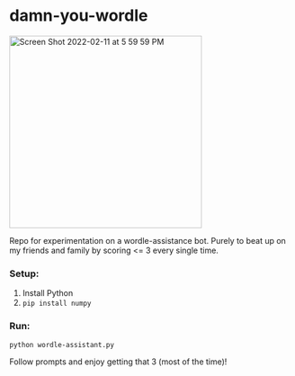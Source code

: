 # damn-you-wordle

<img width="342" alt="Screen Shot 2022-02-11 at 5 59 59 PM" src="https://user-images.githubusercontent.com/19414170/153692034-ad3bd110-4216-4212-a22c-35b676b59cee.png">

Repo for experimentation on a wordle-assistance bot. Purely to beat up on my friends and family by scoring <= 3 every single time.

### Setup:

1. Install Python
2. `pip install numpy`

### Run: 

`python wordle-assistant.py`

Follow prompts and enjoy getting that 3 (most of the time)!

